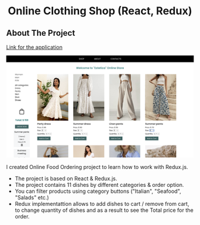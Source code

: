 <h1 align="center">Online Clothing Shop (React, Redux)</h1>

<!-- ABOUT THE PROJECT -->
## About The Project

[Link for the application](https://alesya-superfin-online-clothing-shop.netlify.app/)

![Product Name Screen Shot](https://github.com/AlesyaSuperfin/online-clothing-shop/blob/main/public/Screenshot%201.png#:~:text=Screenshot%201.-,png,-Screenshot%202.png)

I created Online Food Ordering project to learn how to work with Redux.js.

* The project is based on React & Redux.js.
* The project contains 11 dishes by different categories & order option.
* You can filter products using category buttons ("Italian", "Seafood", "Salads" etc.)
* Redux implementattion allows to add dishes to cart / remove from cart, to change quantity of dishes and as a result to see the Total price for the order.

